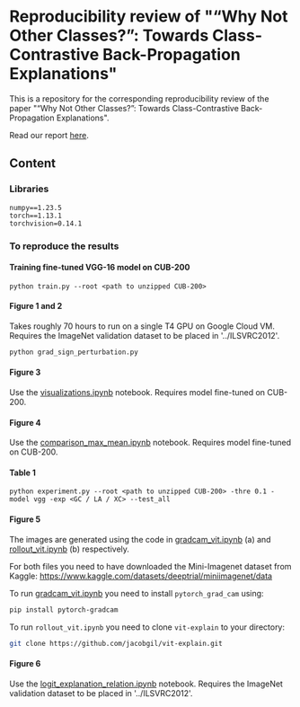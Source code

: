 # Reproducibility review of "“Why Not Other Classes?”: Towards Class-Contrastive Back-Propagation Explanations"

This is a repository for the corresponding reproducibility review of the paper "“Why Not Other Classes?”: Towards Class-Contrastive Back-Propagation Explanations".

Read our report [here](Report.pdf).

## Content

### Libraries
```
numpy==1.23.5
torch==1.13.1
torchvision=0.14.1
```

### To reproduce the results


#### Training fine-tuned VGG-16 model on CUB-200
```
python train.py --root <path to unzipped CUB-200>
```

#### Figure 1 and 2
Takes roughly 70 hours to run on a single T4 GPU on Google Cloud VM.
Requires the ImageNet validation dataset to be placed in '../ILSVRC2012'.

```bash
python grad_sign_perturbation.py
```

#### Figure 3
Use the [visualizations.ipynb](visualizations.ipynb) notebook. Requires model fine-tuned on CUB-200.

#### Figure 4
Use the [comparison_max_mean.ipynb](comparison_max_mean.ipynb) notebook. Requires model fine-tuned on CUB-200.

#### Table 1
```
python experiment.py --root <path to unzipped CUB-200> -thre 0.1 -model vgg -exp <GC / LA / XC> --test_all
```
#### Figure 5
The images are generated using the code in [gradcam_vit.ipynb](gradcam_vit.ipynb) (a) and [rollout_vit.ipynb](rollout_vit.ipynb) (b) respectively. 

For both files you need to have downloaded the Mini-Imagenet dataset from Kaggle: https://www.kaggle.com/datasets/deeptrial/miniimagenet/data

To run [gradcam_vit.ipynb](gradcam_vit.ipynb) you need to install `pytorch_grad_cam` using:

```bash
pip install pytorch-gradcam
``` 

To run `rollout_vit.ipynb` you need to clone `vit-explain` to your directory:

```bash
git clone https://github.com/jacobgil/vit-explain.git
```


#### Figure 6
Use the [logit_explanation_relation.ipynb](logit_explanation_relation.ipynb) notebook. Requires the ImageNet validation dataset to be placed in '../ILSVRC2012'.
